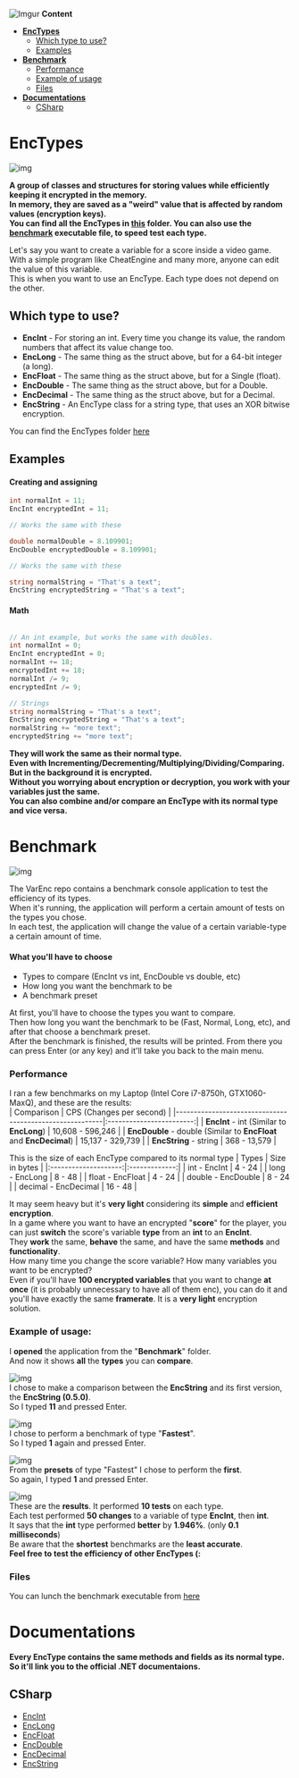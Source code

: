 ![Imgur](https://i.imgur.com/2FPrdWN.png)
**Content**
- [**EncTypes**](#enctypes)
  - [Which type to use?](#which-type-to-use)
  - [Examples](#examples)
- [**Benchmark**](#benchmark)
  - [Performance](#performance)
  - [Example of usage](#example-of-usage)
  - [Files](#files)
- [**Documentations**](#documentations)
  - [CSharp](#csharp)

# EncTypes
![img](https://i.imgur.com/rIKRq3i.png)

**A group of classes and structures for storing values while efficiently keeping it encrypted in the memory.**  
**In memory, they are saved as a "weird" value that is affected by random values (encryption keys).**  
**You can find all the EncTypes in [this](https://github.com/JosepeDev/Variable-Encryption/tree/main/EncTypes) folder. You can also use the** 
**[benchmark](https://github.com/JosepeDev/Variable-Encryption/wiki/VarEnc's-Benchmark) executable file, to speed test each type.**  

Let's say you want to create a variable for a score inside a video game.  
With a simple program like CheatEngine and many more, anyone can edit the value of this variable.  
This is when you want to use an EncType. Each type does not depend on the other.  

## Which type to use?

- **EncInt** - For storing an int. Every time you change its value, the random numbers that affect its value change too.
- **EncLong** - The same thing as the struct above, but for a 64-bit integer (a long).
- **EncFloat** - The same thing as the struct above, but for a Single (float).
- **EncDouble** - The same thing as the struct above, but for a Double.
- **EncDecimal** - The same thing as the struct above, but for a Decimal.
- **EncString** - An EncType class for a string type, that uses an XOR bitwise encryption.

You can find the EncTypes folder [here](https://github.com/JosepeDev/Variable-Encryption/tree/main/EncTypes)

## Examples

#### Creating and assigning

```csharp
int normalInt = 11;
EncInt encryptedInt = 11;

// Works the same with these

double normalDouble = 8.109901;
EncDouble encryptedDouble = 8.109901;

// Works the same with these

string normalString = "That's a text";
EncString encryptedString = "That's a text";
```

#### Math

```csharp

// An int example, but works the same with doubles.
int normalInt = 0;
EncInt encryptedInt = 0;
normalInt += 18;
encryptedInt += 18; 
normalInt /= 9;
encryptedInt /= 9; 

// Strings
string normalString = "That's a text";
EncString encryptedString = "That's a text";
normalString += "more text";
encryptedString += "more text";

```

**They will work the same as their normal type.**  
**Even with Incrementing/Decrementing/Multiplying/Dividing/Comparing.**  
**But in the background it is encrypted.**  
**Without you worrying about encryption or decryption, you work with your variables just the same.**  
**You can also combine and/or compare an EncType with its normal type and vice versa.**  

# Benchmark
![img](https://i.imgur.com/ZiTbLZv.png)

The VarEnc repo contains a benchmark console application to test the efficiency of its types.  
When it's running, the application will perform a certain amount of tests on the types you chose.  
In each test, the application will change the value of a certain variable-type a certain amount of time.  

#### What you'll have to choose
* Types to compare (EncInt vs int, EncDouble vs double, etc)
* How long you want the benchmark to be
* A benchmark preset

At first, you'll have to choose the types you want to compare.  
Then how long you want the benchmark to be (Fast, Normal, Long, etc), and after that choose a benchmark preset.  
After the benchmark is finished, the results will be printed. From there you can press Enter (or any key) and it'll take you back to the main menu.  

### Performance

I ran a few benchmarks on my Laptop (Intel Core i7-8750h, GTX1060-MaxQ), and these are the results:  
| Comparison                                              | CPS (Changes per second) |
|---------------------------------------------------------|:------------------------:|
| **EncInt** - int (Similar to **EncLong**)                       |     10,608 - 596,246     |
| **EncDouble** - double (Similar to **EncFloat** and **EncDecimal**) |     15,137 - 329,739     |
| **EncString** - string                                      |       368 - 13,579       |  

This is the size of each EncType compared to its normal type
|         Types        | Size in bytes |
|:--------------------:|:-------------:|
|     int - EncInt     |     4 - 24    |
|    long - EncLong    |     8 - 48    |
|   float - EncFloat   |     4 - 24    |
|  double - EncDouble  |     8 - 24    |
| decimal - EncDecimal |    16 - 48    |

It may seem heavy but it's **very light** considering its **simple** and **efficient encryption**.  
In a game where you want to have an encrypted "**score**" for the player, you can just **switch** the score's variable **type** from an **int** to an **EncInt**.  
They **work** the same, **behave** the same, and have the same **methods** and **functionality**.  
How many time you change the score variable? How many variables you want to be encrypted?  
Even if you'll have **100 encrypted variables** that you want to change **at once** (it is probably unnecessary to have all of them enc), you can do it and you'll have exactly the same **framerate**. It is a **very light** encryption solution.  

### Example of usage:  
I **opened** the application from the "**Benchmark**" folder.  
And now it shows **all** the **types** you can **compare**.  

![img](https://i.imgur.com/vuzWLeA.jpg)  
I chose to make a comparison between the **EncString** and its first version, the **EncString (0.5.0)**.  
So I typed **11** and pressed Enter.  

![img](https://i.imgur.com/4lOG5MR.jpg)  
I chose to perform a benchmark of type "**Fastest**".  
So I typed **1** again and pressed Enter.   

![img](https://i.imgur.com/NT5SHRR.jpg)  
From the **presets** of type "Fastest" I chose to perform the **first**.  
So again, I typed **1** and pressed Enter.  

![img](https://i.imgur.com/iyHdlt6.jpg)  
These are the **results**. It performed **10 tests** on each type.  
Each test performed **50 changes** to a variable of type **EncInt**, then **int**.  
It says that the **int** type performed **better** by **1.946%**. (only **0.1 milliseconds**)  
Be aware that the **shortest** benchmarks are the **least accurate**.  
**Feel free to test the efficiency of other EncTypes (:**  

### Files

You can lunch the benchmark executable from [here](https://github.com/JosepeDev/Variable-Encryption/tree/main/Benchmark)

# Documentations
**Every EncType contains the same methods and fields as its normal type.**  
**So it'll link you to the official .NET documentaions.**
## CSharp
- [EncInt](https://docs.microsoft.com/en-us/dotnet/api/system.int32?view=net-5.0)
- [EncLong](https://docs.microsoft.com/en-us/dotnet/api/system.int64?view=net-5.0)
- [EncFloat](https://docs.microsoft.com/en-us/dotnet/api/system.single?view=net-5.0)
- [EncDouble](https://docs.microsoft.com/en-us/dotnet/api/system.double?view=net-5.0)
- [EncDecimal](https://docs.microsoft.com/en-us/dotnet/api/system.decimal?view=net-5.0)
- [EncString](https://docs.microsoft.com/en-us/dotnet/api/system.string?view=net-5.0)
